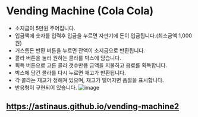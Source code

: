 # Vending Machine (Cola Cola)

-   소지금이 5만원 주어집니다.
-   입금액에 숫자를 입력후 입금을 누르면 자판기에 돈이 입금됩니다.(최소금액 1,000원)
-   거스름돈 반환 버튼을 누르면 잔액이 소지금으로 반환됩니다.
-   콜라 버튼을 눌러 원하는 콜라를 박스에 담습니다.
-   획득 버튼으로 고른 콜라 갯수만큼 금액을 지불하고 음료를 획득합니다.
-   박스에 담긴 콜라를 다시 누르면 재고가 반환됩니다.
-   각 콜라는 재고가 정해져 있으며, 재고가 떨어지면 품절을 표시합니다.
-   반응형이 구현되어 있습니다.
![image](https://user-images.githubusercontent.com/116331221/234252264-69a3eeac-f3b5-4149-b9bf-b3a01d0740a5.png)


## https://astinaus.github.io/vending-machine2
